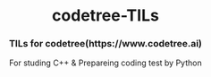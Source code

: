 <h1 align="center"> codetree-TILs </h1>
<div align="center">
  <h3>TILs for codetree(https://www.codetree.ai)</h3>
  For studing C++ & Prepareing coding test by Python <br><br>
  
  <!-- [![코드트리|실력진단-kkihui](https://banner.codetree.ai/v1/banner/kkihui)](https://www.codetree.ai/profiles/kkihui) -->
</div>
